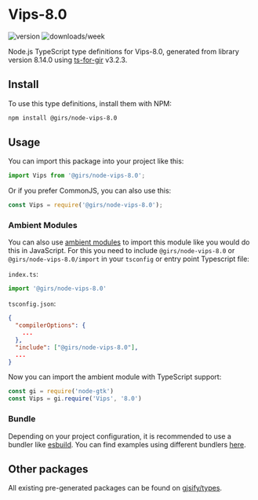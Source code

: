 
# Vips-8.0

![version](https://img.shields.io/npm/v/@girs/node-vips-8.0)
![downloads/week](https://img.shields.io/npm/dw/@girs/node-vips-8.0)


Node.js TypeScript type definitions for Vips-8.0, generated from library version 8.14.0 using [ts-for-gir](https://github.com/gjsify/ts-for-gir) v3.2.3.


## Install

To use this type definitions, install them with NPM:
```bash
npm install @girs/node-vips-8.0
```

## Usage

You can import this package into your project like this:
```ts
import Vips from '@girs/node-vips-8.0';
```

Or if you prefer CommonJS, you can also use this:
```ts
const Vips = require('@girs/node-vips-8.0');
```

### Ambient Modules

You can also use [ambient modules](https://github.com/gjsify/ts-for-gir/tree/main/packages/cli#ambient-modules) to import this module like you would do this in JavaScript.
For this you need to include `@girs/node-vips-8.0` or `@girs/node-vips-8.0/import` in your `tsconfig` or entry point Typescript file:

`index.ts`:
```ts
import '@girs/node-vips-8.0'
```

`tsconfig.json`:
```json
{
  "compilerOptions": {
    ...
  },
  "include": ["@girs/node-vips-8.0"],
  ...
}
```

Now you can import the ambient module with TypeScript support: 

```ts
const gi = require('node-gtk')
const Vips = gi.require('Vips', '8.0')
```


### Bundle

Depending on your project configuration, it is recommended to use a bundler like [esbuild](https://esbuild.github.io/). You can find examples using different bundlers [here](https://github.com/gjsify/ts-for-gir/tree/main/examples).

## Other packages

All existing pre-generated packages can be found on [gjsify/types](https://github.com/gjsify/types).


